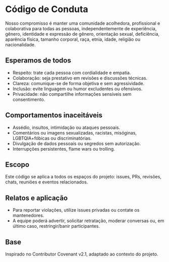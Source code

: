 # Código de Conduta

Nosso compromisso é manter uma comunidade acolhedora, profissional e colaborativa para todas as pessoas, independentemente de experiência, gênero, identidade e expressão de gênero, orientação sexual, deficiência, aparência física, tamanho corporal, raça, etnia, idade, religião ou nacionalidade.

## Esperamos de todos
- Respeito: trate cada pessoa com cordialidade e empatia.
- Colaboração: seja prestativo em revisões e discussões técnicas.
- Clareza: comunique-se de forma objetiva e sem agressividade.
- Inclusão: evite linguagem ou humor excludentes ou ofensivos.
- Privacidade: não compartilhe informações sensíveis sem consentimento.

## Comportamentos inaceitáveis
- Assédio, insultos, intimidação ou ataques pessoais.
- Comentários ou imagens sexualizadas, racistas, misóginas, LGBTQIA+fóbicas ou discriminatórias.
- Divulgação de dados pessoais ou segredos sem autorização.
- Interrupções persistentes, flame wars ou trolling.

## Escopo
Este código se aplica a todos os espaços do projeto: issues, PRs, revisões, chats, reuniões e eventos relacionados.

## Relatos e aplicação
- Para reportar violações, utilize issues privadas ou contate os mantenedores.
- A equipe poderá advertir, solicitar retratação, moderar conversas ou, em último caso, restringir/banir participantes.

## Base
Inspirado no Contributor Covenant v2.1, adaptado ao contexto do projeto.

